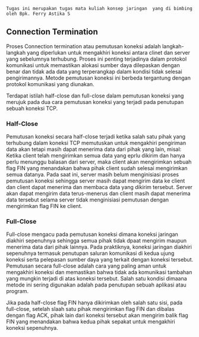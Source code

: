 `Tugas ini merupakan tugas mata kuliah konsep jaringan  yang di bimbing oleh Bpk. Ferry Astika S`

## Connection Termination
Proses Connection termination atau pemutusan koneksi adalah langkah-langkah yang diperlukan untuk mengakhiri koneksi antara clinet dan server yang sebelumnya terhubung. Proses ini penting terjadinya dalam protokol komunikasi untuk memastikan alokasi sumber daya dilepaskan dengan benar dan tidak ada data yang terperangkap dalam kondisi tidak selesai pengirimannya. Metode pemutusan koneksi ini berbeda tergantung dengan protokol komunikasi yang diunakan.

Terdapat istilah half-close dan full-close dalam pemutusan koneksi yang merujuk pada dua cara pemutusan koneksi yang terjadi pada penutupan sebuah koneksi TCP.

### Half-Close
Pemutusan koneksi secara half-close terjadi ketika salah satu pihak yang terhubung dalam koneksi TCP memutuskan untuk mengakhiri pengiriman data akan tetapi masih dapat menerima data dari pihak yang lain, misal:
Ketika client telah mengirimkan semua data yang eprlu dikirim dan hanya perlu menunggu balasan dari server, maka client akan mengirimkan sebuah flag FIN yang menandakan bahwa pihak client sudah selesai mengirimkan semua datanya. Pada saat ini, server masih belum menginisiasi proses pemutusan koneksi sehingga server masih dapat mengirim data ke client dan client dapat menerima dan membaca data yang dikirim tersebut. Server akan dapat mengirim data terus-menerus dan client masih dapat menerima data tersebut selama server tidak menginisiasi pemutusan dengan mengirimkan flag FIN ke client.

### Full-Close
Full-close mengacu pada pemutusan koneksi dimana koneksi jaringan diakhiri sepenuhnya sehingga semua pihak tidak dpaat mengirim maupun menerima data dari pihak lainnya. Pada praktiknya, koneksi jaringan diakhiri sepenuhnya termasuk penutupan saluran komunikasi di kedua ujung koneksi serta pelepasan sumber daya yang terkait dengan koneksi tersebut. Pemutusan secara full-close adalah cara yang paling aman untuk mengakhiri koneksi dan memastikan bahwa tidak ada komunikasi tambahan yang mungkin terjadi di atas koneksi tersebut. Salah satu kondisi dimaana metode ini sering digunakan adalah pada penutupan sebuah aplikasi atau program.

Jika pada half-close flag FIN hanya dikirimkan oleh salah satu sisi, pada full-close, setelah slaah satu pihak mengirimkan flag FIN dan dibalas dengan flag ACK, pihak lain dari koneksi tersebut akan mengirim balik flag FIN yang menandakan bahwa kedua pihak sepakat untuk mengakhiri koneksi sepenuhnya.